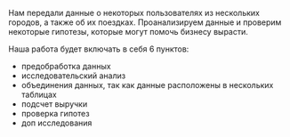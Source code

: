 

Нам передали данные о некоторых пользователях из нескольких городов, а также об их поездках. Проанализируем данные и проверим некоторые гипотезы, которые могут помочь бизнесу вырасти.

Наша работа будет включать в себя 6 пунктов:

-  предобработка данных
- исследовательский анализ
- объединения данных, так как данные расположены в нескольких таблицах
- подсчет выручки
- проверка гипотез
- доп исследования

